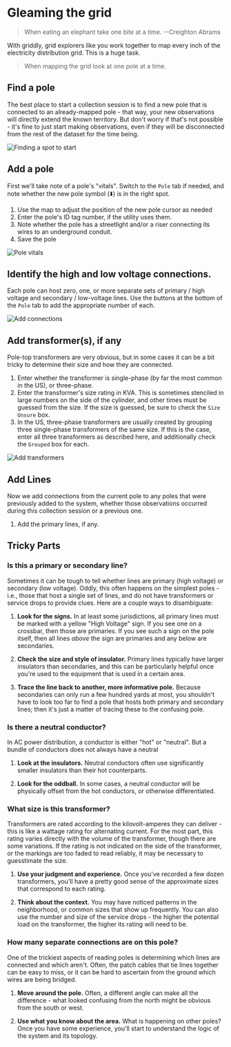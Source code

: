 # Gleaming the grid

> When eating an elephant take one bite at a time. --Creighton Abrams

With griddly, grid explorers like you work together to map every inch of the electricity distribution grid. This is a huge task. 

> When mapping the grid look at one pole at a time.



## Find a pole

The best place to start a collection session is to find a new pole that is connected to an already-mapped pole - that way, your new observations will directly extend the known territory. But don't worry if that's not possible - it's fine to just start making observations, even if they will be disconnected from the rest of the dataset for the time being.

![Finding a spot to start]()

## Add a pole

First we'll take note of a pole's "vitals". Switch to the `Pole` tab if needed, and note whether the new pole symbol (⬇️) is in the right spot.

1. Use the map to adjust the position of the new pole cursor as needed
2. Enter the pole's ID tag number, if the utility uses them.
3. Note whether the pole has a streetlight and/or a riser connecting its wires to an underground conduit.
4. Save the pole

![Pole vitals]()

## Identify the high and low voltage connections.

Each pole can host zero, one, or more separate sets of primary / high voltage and secondary / low-voltage lines. Use the buttons at the bottom of the `Pole` tab to add the appropriate number of each.

![Add connections]()

## Add transformer(s), if any

Pole-top transformers are very obvious, but in some cases it can be a bit tricky to determine their size and how they are connected.

1. Enter whether the transformer is single-phase (by far the most common in the US), or three-phase.
2. Enter the transformer's size rating in KVA. This is sometimes stenciled in large numbers on the side of the cylinder, and other times must be guessed from the size. If the size is guessed, be sure to check the `Size Unsure` box.
3. In the US, three-phase transformers are usually created by grouping three single-phase transformers of the same size. If this is the case, enter all three transformers as described here, and additionally check the `Grouped` box for each.

![Add transformers]()

## Add Lines

Now we add connections from the current pole to any poles that were previously added to the system, whether those observations occurred during this collection session or a previous one.

1. Add the primary lines, if any.

## Tricky Parts

### Is this a primary or secondary line?

Sometimes it can be tough to tell whether lines are primary (high voltage) or secondary (low voltage). Oddly, this often happens on the simplest poles - i.e., those that host a single set of lines, and do not have transformers or service drops to provide clues. Here are a couple ways to disambiguate:

1. **Look for the signs.** In at least some jurisdictions, all primary lines must be marked with a yellow "High Voltage" sign. If you see one on a crossbar, then those are primaries. If you see such a sign on the pole itself, then all lines _above_ the sign are primaries and any below are secondaries.

2. **Check the size and style of insulator.** Primary lines typically have larger insulators than secondaries, and this can be particularly helpful once you're used to the equipment that is used in a certain area.

3. **Trace the line back to another, more informative pole.** Because secondaries can only run a few hundred yards at most, you shouldn't have to look too far to find a pole that hosts both primary and secondary lines; then it's just a matter of tracing these to the confusing pole.

### Is there a neutral conductor?

In AC power distribution, a conductor is either "hot" or "neutral". But a bundle of conductors does not always have a neutral

1. **Look at the insulators.** Neutral conductors often use significantly smaller insulators than their hot counterparts.

2. **Look for the oddball.** In some cases, a neutral conductor will be physically offset from the hot conductors, or otherwise differentiated.

### What size is this transformer?

Transformers are rated according to the kilovolt-amperes they can deliver - this is like a wattage rating for alternating current. For the most part, this rating varies directly with the volume of the transformer, though there are some variations. If the rating is not indicated on the side of the transformer, or the markings are too faded to read reliably, it may be necessary to guesstimate the size.

1. **Use your judgment and experience.** Once you've recorded a few dozen transformers, you'll have a pretty good sense of the approximate sizes that correspond to each rating.

2. **Think about the context.** You may have noticed patterns in the neighborhood, or common sizes that show up frequently. You can also use the number and size of the service drops - the higher the potential load on the transformer, the higher its rating will need to be.

### How many separate connections are on this pole?

One of the trickiest aspects of reading poles is determining which lines are connected and which aren't. Often, the patch cables that tie lines together can be easy to miss, or it can be hard to ascertain from the ground which wires are being bridged.

1. **Move around the pole.** Often, a different angle can make all the difference - what looked confusing from the north might be obvious from the south or west.

2. **Use what you know about the area.** What is happening on other poles? Once you have some experience, you'll start to understand the logic of the system and its topology.
